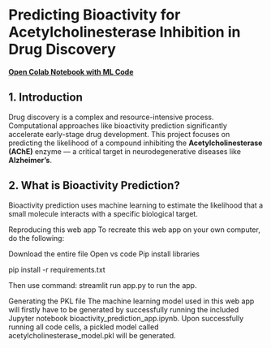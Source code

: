 # Predicting Bioactivity for Acetylcholinesterase Inhibition in Drug Discovery

[**Open Colab Notebook with ML Code**](https://colab.research.google.com/drive/1fIN5KerFnMhgGgvmY1zlXOCUbM2dvy1N?usp=sharing)

## 1. Introduction
Drug discovery is a complex and resource-intensive process. Computational approaches like bioactivity prediction significantly accelerate early-stage drug development. This project focuses on predicting the likelihood of a compound inhibiting the **Acetylcholinesterase (AChE)** enzyme — a critical target in neurodegenerative diseases like **Alzheimer’s**.

## 2. What is Bioactivity Prediction?
Bioactivity prediction uses machine learning to estimate the likelihood that a small molecule interacts with a specific biological target.

Reproducing this web app
To recreate this web app on your own computer, do the following:

Download the entire file
Open vs code
Pip install libraries

pip install -r requirements.txt

Then use command: streamlit run app.py 
to run the app. 

Generating the PKL file
The machine learning model used in this web app will firstly have to be generated by successfully running the included Jupyter notebook bioactivity_prediction_app.ipynb. Upon successfully running all code cells, a pickled model called acetylcholinesterase_model.pkl will be generated.

